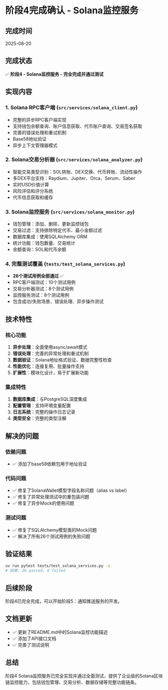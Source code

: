 # 阶段4完成确认 - Solana监控服务

## 完成时间
2025-08-20

## 完成状态
✅ **阶段4 - Solana监控服务 - 完全完成并通过测试**

## 实现内容

### 1. Solana RPC客户端 (`src/services/solana_client.py`)
- 完整的异步RPC客户端实现
- 支持钱包余额查询、账户信息获取、代币账户查询、交易签名获取
- 完善的错误处理和重试机制
- Base58地址验证
- 异步上下文管理器模式

### 2. Solana交易分析器 (`src/services/solana_analyzer.py`)
- 智能交易类型识别：SOL转账、DEX交换、代币转账、流动性操作
- 多DEX平台支持：Raydium、Jupiter、Orca、Serum、Saber
- 实时USD价值计算
- 风险评估和评分系统
- 代币信息获取和缓存

### 3. Solana监控服务 (`src/services/solana_monitor.py`)
- 钱包管理：添加、删除、更新监控钱包
- 交易过滤：支持排除特定代币、最小金额过滤
- 数据库集成：使用SQLAlchemy ORM
- 统计功能：钱包数量、交易统计
- 余额查询：SOL和代币余额

### 4. 完整测试覆盖 (`tests/test_solana_services.py`)
- **26个测试用例全部通过** ✅
- RPC客户端测试：10个测试用例
- 交易分析器测试：8个测试用例  
- 监控服务测试：8个测试用例
- 包含成功/失败场景、错误处理、异步操作测试

## 技术特性

### 核心功能
1. **异步处理**：全面使用async/await模式
2. **错误处理**：完善的异常处理和重试机制
3. **数据验证**：Solana地址格式验证、数据完整性检查
4. **性能优化**：连接复用、批量操作支持
5. **扩展性**：模块化设计，易于扩展新功能

### 集成特性
1. **数据库集成**：与PostgreSQL深度集成
2. **配置管理**：支持环境变量配置
3. **日志系统**：完整的操作日志记录
4. **类型安全**：完整的类型注解

## 解决的问题

### 依赖问题
- ✅ 添加了base58依赖包用于地址验证

### 代码问题  
- ✅ 修复了SolanaWallet模型字段名称问题（alias vs label）
- ✅ 修复了异常处理测试中的重包装问题
- ✅ 修复了异步Mock的使用问题

### 测试问题
- ✅ 修复了SQLAlchemy模型类的Mock问题
- ✅ 解决了所有26个测试用例的失败问题

## 验证结果

```bash
uv run pytest tests/test_solana_services.py -v
# 结果: 26 passed, 0 failed
```

## 后续阶段
阶段4已完全完成，可以开始阶段5：通知推送服务的开发。

## 文档更新
- ✅ 更新了README.md中的Solana监控功能描述
- ✅ 添加了API接口文档
- ✅ 完善了测试说明

## 总结
阶段4 Solana监控服务已完全实现并通过全面测试，提供了企业级的Solana区块链监控能力，包括钱包管理、交易分析、数据存储等完整功能链条。